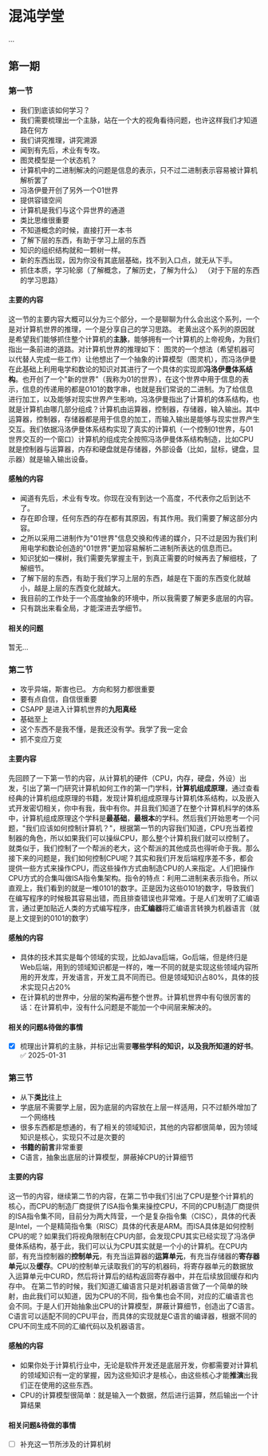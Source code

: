 # 混沌学堂
...
## 第一期
### 第一节
- 我们到底该如何学习？
-  我们需要梳理出一个主脉，站在一个大的视角看待问题，也许这样我们才知道路在何方
- 我们讲究推理，讲究溯源
- 闻到有先后，术业有专攻。
- 图灵模型是一个状态机？
-  计算机中的二进制解决的问题是信息的表示，只不过二进制表示容易被计算机解析罢了
- 冯洛伊曼开创了另外一个01世界
- 提供容错空间
- 计算机是我们与这个异世界的通道
- 类比思维很重要
- 不知道概念的时候，直接打开一本书 
- 了解下层的东西，有助于学习上层的东西 
- 知识的组织结构就和一颗树一样。
- 新的东西出现，因为你没有其底层基础，找不到入口点，就无从下手。
-  抓住本质，学习轮廓（了解概念，了解历史，了解为什么） （对于下层的东西的学习思路） 
#### 主要的内容
这一节的主要内容大概可以分为三个部分，一个是聊聊为什么会出这个系列，一个是对计算机世界的推理，一个是分享自己的学习思路。
老黄出这个系列的原因就是希望我们能够抓住整个计算机的**主脉**，能够拥有一个计算机的上帝视角，为我们指出一条前进的道路。对计算机世界的推理如下：
图灵的一个想法（希望机器可以代替人完成一些工作）让他想出了一个抽象的计算模型（图灵机），而冯洛伊曼在此基础上利用电学和数论的知识对其进行了一个具体的实现即**冯洛伊曼体系结构**。也开创了一个"新的世界"（我称为01的世界），在这个世界中用于信息的表示，信息的传递用的都是0101的数字串，也就是我们常说的二进制。为了给信息进行加工，以及能够对现实世界产生影响，冯洛伊曼指出了计算机的体系结构，也就是计算机由哪几部分组成？计算机由运算器，控制器，存储器，输入输出。其中运算器，控制器，存储器都是用于信息的加工，而输入输出是能够与现实世界产生交互。我们依据冯洛伊曼体系结构实现了真实的计算机（一个控制01世界，与01世界交互的一个窗口）计算机的组成完全按照冯洛伊曼体系结构制造，比如CPU就是控制器与运算器，内存和硬盘就是存储器，外部设备（比如，鼠标，键盘，显示器）就是输入输出设备。
#### 感触的内容
- 闻道有先后，术业有专攻。你现在没有到达一个高度，不代表你之后到达不了。
- 存在即合理，任何东西的存在都有其原因，有其作用。我们需要了解这部分内容。
- 之所以采用二进制作为"01世界"信息交换和传递的媒介，只不过是因为我们利用电学和数论创造的"01世界"更加容易解析二进制所表达的信息而已。
- 知识犹如一棵树，我们需要先掌握主干，到真正需要的时候再去了解细枝，了解细节。
- 了解下层的东西，有助于我们学习上层的东西，越是在下面的东西变化就越小，越是上层的东西变化就越大。
- 我目前的工作处于一个高度抽象的环境中，所以我需要了解更多底层的内容。
- 只有跳出来看全局，才能深进去学细节。
#### 相关的问题
暂无...
### 第二节
- 攻乎异端，斯害也已。 方向和努力都很重要
- 要有点自信，自信很重要
- CSAPP 是进入计算机世界的**九阳真经**
- 基础至上
- 这个东西不是我不懂，是我还没有学。我学了我一定会
- 抓不变应万变
#### 主要内容
先回顾了一下第一节的内容，从计算机的硬件（CPU，内存，硬盘，外设）出发，引出了第一门研究计算机如何工作的第一门学科，**计算机组成原理**，通过查看经典的计算机组成原理的书籍，发现计算机组成原理与计算机体系结构，以及嵌入式开发密切相关，你中有我，我中有你。并且我们知道了在整个计算机科学的体系中，计算机组成原理这个学科是**最基础**，**最根本**的学科。然后我们开始思考一个问题，"我们应该如何控制计算机？"，根据第一节的内容我们知道，CPU充当着控制器的角色，所以如果我们可以操纵CPU，那么整个计算机我们就可以控制了。就类似于，我们控制了一个帮派的老大，这个帮派的其他成员也得听命于我。那么接下来的问题是，我们如何控制CPU呢？其实和我们开发后端程序差不多，都会提供一些方式来操作CPU，而这些操作方式由制造CPU的人来指定。人们把操作CPU方式的合集叫做ISA指令集架构。指令的特点：利用二进制来表示指令。所以直观上，我们看到的就是一堆0101的数字。正是因为这些0101的数字，导致我们在编写程序的时候极其容易出错，而且排查错误也非常难。于是人们发明了汇编语言，通过更加贴近人类的方式编写程序，由**汇编器**将汇编语言转换为机器语言（就是上文提到的0101的数字）
#### 感触的内容
- 具体的技术其实是每个领域的实现，比如Java后端，Go后端，但是终归是Web后端，用到的领域知识都是一样的，唯一不同的就是实现这些领域内容所用的开发库，开发语言，开发工具不同而已。但是领域知识占80%，具体的技术实现只占20%
- 在计算机的世界中，分层的架构遍布整个世界。计算机世界中有句很厉害的话：在计算机中，没有什么问题是不能加一个中间层来解决的。
#### 相关的问题&待做的事情
- [x] 梳理出计算机的主脉，并标记出需要**哪些学科的知识，以及我所知道的好书**。 ✅ 2025-01-31
### 第三节
-  从下**类比**往上 
- 学底层不需要学上层，因为底层的内容放在上层一样适用，只不过额外增加了一个网络栈 
- 很多东西都是想通的，有了相关的领域知识，其他的内容都很简单，因为领域知识是核心，实现只不过是次要的
- **书籍的前言**非常重要
- C语言，抽象出底层的计算模型，屏蔽掉CPU的计算细节
#### 主要的内容
这一节的内容，继续第二节的内容，在第二节中我们引出了CPU是整个计算机的核心，而CPU的制造厂商提供了ISA指令集来操控CPU，不同的CPU制造厂商提供的ISA指令集不同，目前分为两大阵营，一个是复杂指令集（CISC），具体的代表是Intel，一个是精简指令集（RISC）具体的代表是ARM。而ISA具体是如何控制CPU的呢？如果我们将视角限制在CPU内部，会发现CPU其实已经实现了冯洛伊曼体系结构，基于此，我们可以认为CPU其实就是一个小的计算机。在CPU内部，有充当控制器的**控制单元**，有充当运算器的**运算单元**，有充当存储器的**寄存器单元**以及**缓存**。CPU的控制单元读取我们的写的机器码，将寄存器单元的数据放入运算单元中CURD，然后将计算后的结构返回寄存器中，并在后续放回缓存和内存中。
在第二节的时候，我们知道汇编语言只是对机器语言做了一个简单的映射，由此我们可以知道，因为CPU的不同，指令集也会不同，对应的汇编语言也会不同。于是人们开始抽象出CPU的计算模型，屏蔽计算细节，创造出了C语言。C语言可以适配不同的CPU平台，而具体的实现就是C语言的编译器，根据不同的CPU不同生成不同的汇编代码以及机器语言。
#### 感触的内容
- 如果你处于计算机行业中，无论是软件开发还是底层开发，你都需要对计算机的领域知识有一定的掌握，因为这些知识才是核心，由这些核心才能**推演**出我们正在使用的这些东西。
- CPU的计算模型很简单：就是输入一个数据，然后进行运算，然后输出一个计算结果
#### 相关问题&待做的事情
- [ ] 补充这一节所涉及的计算机树
